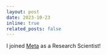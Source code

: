 ```yaml
---
layout: post
date: 2023-10-23
inline: true
related_posts: false
---
```


I joined [Meta](https://www.meta.com/) as a Research Scientist!
